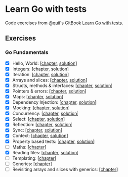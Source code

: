 # Learn Go with tests

Code exercises from [@quii](https://github.com/quii)'s GitBook [Learn Go with tests](https://quii.gitbook.io/learn-go-with-tests/).

## Exercises

### Go Fundamentals

- [x] Hello, World: [[chapter](https://quii.gitbook.io/learn-go-with-tests/go-fundamentals/hello-world), [solution](./internal/hello)]
- [x] Integers: [[chapter](https://quii.gitbook.io/learn-go-with-tests/go-fundamentals/integers), [solution](./internal/integers)]
- [x] Iteration: [[chapter](https://quii.gitbook.io/learn-go-with-tests/go-fundamentals/iteration), [solution](./internal/iteration)]
- [x] Arrays and slices: [[chapter](https://quii.gitbook.io/learn-go-with-tests/go-fundamentals/arrays-and-slices), [solution](./internal/slices)]
- [x] Structs, methods & interfaces: [[chapter](https://quii.gitbook.io/learn-go-with-tests/go-fundamentals/structs-methods-and-interfaces), [solution](./internal/structs)]
- [x] Pointers & errors: [[chapter](https://quii.gitbook.io/learn-go-with-tests/go-fundamentals/structs-methods-and-interfaces), [solution](./internal/pointers)]
- [x] Maps: [[chapter](https://quii.gitbook.io/learn-go-with-tests/go-fundamentals/maps), [solution](./internal/maps)]
- [x] Dependency Injection: [[chapter](https://quii.gitbook.io/learn-go-with-tests/go-fundamentals/dependency-injection), [solution](./internal/injection)]
- [x] Mocking: [[chapter](https://quii.gitbook.io/learn-go-with-tests/go-fundamentals/mocking), [solution](./internal/mocking)]
- [x] Concurrency: [[chapter](https://quii.gitbook.io/learn-go-with-tests/go-fundamentals/concurrency), [solution](./internal/concurrency)]
- [x] Select: [[chapter](https://quii.gitbook.io/learn-go-with-tests/go-fundamentals/select), [solution](./internal/select)]
- [x] Reflection: [[chapter](https://quii.gitbook.io/learn-go-with-tests/go-fundamentals/reflection), [solution](./internal/reflection)]
- [x] Sync: [[chapter](https://quii.gitbook.io/learn-go-with-tests/go-fundamentals/sync), [solution](./internal/synchronise)]
- [x] Context: [[chapter](https://quii.gitbook.io/learn-go-with-tests/go-fundamentals/context), [solution](./internal/context)]
- [x] Property based tests: [[chapter](https://quii.gitbook.io/learn-go-with-tests/go-fundamentals/roman-numerals), [solution](./internal/pbt)]
- [ ] Maths: [[chapter](https://quii.gitbook.io/learn-go-with-tests/go-fundamentals/math)]
- [x] Reading files: [[chapter](https://quii.gitbook.io/learn-go-with-tests/go-fundamentals/reading-files), [solution](./internal/reading)]
- [ ] Templating: [[chapter](https://quii.gitbook.io/learn-go-with-tests/go-fundamentals/html-templates)]
- [ ] Generics: [[chapter](https://quii.gitbook.io/learn-go-with-tests/go-fundamentals/generics)]
- [ ] Revisiting arrays and slices with generics: [[chapter](https://quii.gitbook.io/learn-go-with-tests/go-fundamentals/revisiting-arrays-and-slices-with-generics)]
